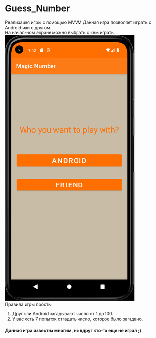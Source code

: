 # Guess_Number
Реализация игры с помощью MVVM
Данная игра позволяет играть с Android или с другом.
<br/>На начальном экране можно выбрать с кем играть<br/>
![Alt text](https://github.com/UgolnikovaNatalya/Guess_Number/blob/master/ScreenShots/1start.png)
<br/>Правила игры просты:
1. Друг или Android загадывают число от 1 до 100. 
2. У вас есть 7 попыток отгадать число, которое было загадано.

#### Данная игра известна многим, но вдруг кто-то еще не играл ;)

